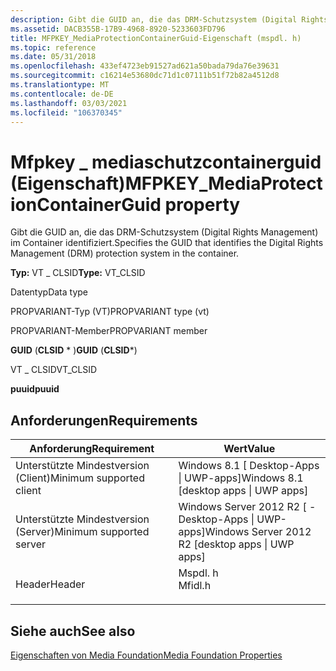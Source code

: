 ```yaml
---
description: Gibt die GUID an, die das DRM-Schutzsystem (Digital Rights Management) im Container identifiziert.
ms.assetid: DACB355B-17B9-4968-8920-5233603FD796
title: MFPKEY_MediaProtectionContainerGuid-Eigenschaft (mspdl. h)
ms.topic: reference
ms.date: 05/31/2018
ms.openlocfilehash: 433ef4723eb91527ad621a50bada79da76e39631
ms.sourcegitcommit: c16214e53680dc71d1c07111b51f72b82a4512d8
ms.translationtype: MT
ms.contentlocale: de-DE
ms.lasthandoff: 03/03/2021
ms.locfileid: "106370345"
---
```

# <a name="mfpkey_mediaprotectioncontainerguid-property"></a><span data-ttu-id="d814d-103">Mfpkey \_ mediaschutzcontainerguid (Eigenschaft)</span><span class="sxs-lookup"><span data-stu-id="d814d-103">MFPKEY\_MediaProtectionContainerGuid property</span></span>

<span data-ttu-id="d814d-104">Gibt die GUID an, die das DRM-Schutzsystem (Digital Rights Management) im Container identifiziert.</span><span class="sxs-lookup"><span data-stu-id="d814d-104">Specifies the GUID that identifies the Digital Rights Management (DRM) protection system in the container.</span></span>

<span data-ttu-id="d814d-105">**Typ:** VT \_ CLSID</span><span class="sxs-lookup"><span data-stu-id="d814d-105">**Type:** VT\_CLSID</span></span>



<span data-ttu-id="d814d-106">Datentyp</span><span class="sxs-lookup"><span data-stu-id="d814d-106">Data type</span></span>

<span data-ttu-id="d814d-107">PROPVARIANT-Typ (VT)</span><span class="sxs-lookup"><span data-stu-id="d814d-107">PROPVARIANT type (vt)</span></span>

<span data-ttu-id="d814d-108">PROPVARIANT-Member</span><span class="sxs-lookup"><span data-stu-id="d814d-108">PROPVARIANT member</span></span>

<span data-ttu-id="d814d-109">**GUID** (**CLSID** \* )</span><span class="sxs-lookup"><span data-stu-id="d814d-109">**GUID** (**CLSID**\*)</span></span>

<span data-ttu-id="d814d-110">VT \_ CLSID</span><span class="sxs-lookup"><span data-stu-id="d814d-110">VT\_CLSID</span></span>

<span data-ttu-id="d814d-111">**puuid**</span><span class="sxs-lookup"><span data-stu-id="d814d-111">**puuid**</span></span>



## <a name="requirements"></a><span data-ttu-id="d814d-112">Anforderungen</span><span class="sxs-lookup"><span data-stu-id="d814d-112">Requirements</span></span>



| <span data-ttu-id="d814d-113">Anforderung</span><span class="sxs-lookup"><span data-stu-id="d814d-113">Requirement</span></span> | <span data-ttu-id="d814d-114">Wert</span><span class="sxs-lookup"><span data-stu-id="d814d-114">Value</span></span> |
|-------------------------------------|------------------------------------------------------------------------------------|
| <span data-ttu-id="d814d-115">Unterstützte Mindestversion (Client)</span><span class="sxs-lookup"><span data-stu-id="d814d-115">Minimum supported client</span></span><br/> | <span data-ttu-id="d814d-116">Windows 8.1 \[ Desktop-Apps \| UWP-apps\]</span><span class="sxs-lookup"><span data-stu-id="d814d-116">Windows 8.1 \[desktop apps \| UWP apps\]</span></span><br/>                                |
| <span data-ttu-id="d814d-117">Unterstützte Mindestversion (Server)</span><span class="sxs-lookup"><span data-stu-id="d814d-117">Minimum supported server</span></span><br/> | <span data-ttu-id="d814d-118">Windows Server 2012 R2 \[ -Desktop-Apps \| UWP-apps\]</span><span class="sxs-lookup"><span data-stu-id="d814d-118">Windows Server 2012 R2 \[desktop apps \| UWP apps\]</span></span><br/>                     |
| <span data-ttu-id="d814d-119">Header</span><span class="sxs-lookup"><span data-stu-id="d814d-119">Header</span></span><br/>                   | <dl> <span data-ttu-id="d814d-120"><dt>Mspdl. h</dt></span><span class="sxs-lookup"><span data-stu-id="d814d-120"><dt>Mfidl.h</dt></span></span> </dl> |



## <a name="see-also"></a><span data-ttu-id="d814d-121">Siehe auch</span><span class="sxs-lookup"><span data-stu-id="d814d-121">See also</span></span>

<dl> <dt>

[<span data-ttu-id="d814d-122">Eigenschaften von Media Foundation</span><span class="sxs-lookup"><span data-stu-id="d814d-122">Media Foundation Properties</span></span>](media-foundation-properties.md)
</dt> </dl>

 

 




